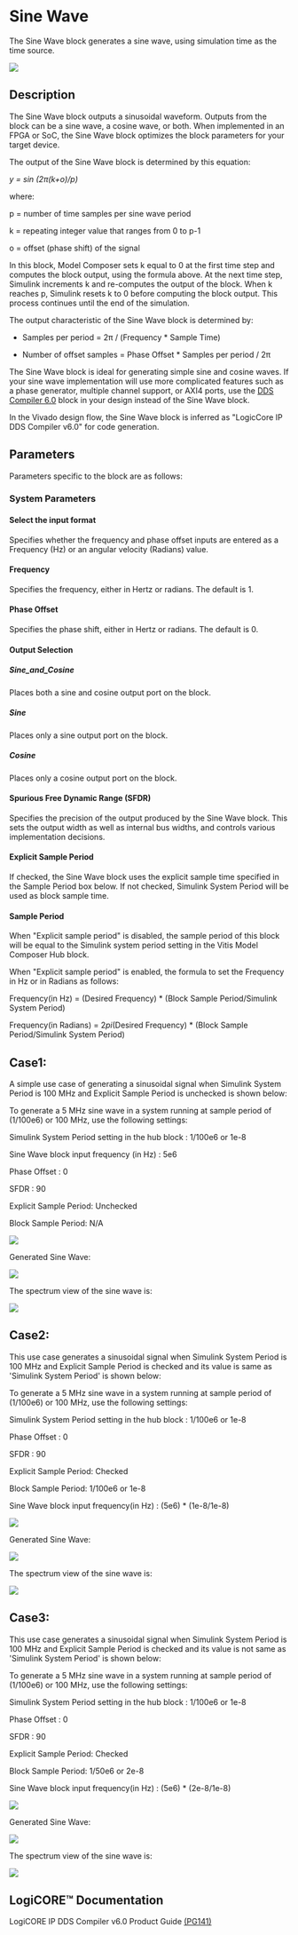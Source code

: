 # Sine Wave

The Sine Wave block generates a sine wave, using simulation time
as the time source.

![](./Images/block.png)

## Description

The Sine Wave block outputs a sinusoidal waveform. Outputs from
the block can be a sine wave, a cosine wave, or both. When implemented
in an FPGA or SoC, the Sine Wave block optimizes the block
parameters for your target device.

The output of the Sine Wave block is determined by this equation:

*y = sin (2π(k+o)/p)*

where:

p = number of time samples per sine wave period

k = repeating integer value that ranges from 0 to p-1

o = offset (phase shift) of the signal

In this block, Model Composer sets k equal to 0 at the first time step
and computes the block output, using the formula above. At the next time
step, Simulink increments k and re-computes the output of the block.
When k reaches p, Simulink resets k to 0 before computing the block
output. This process continues until the end of the simulation.

The output characteristic of the Sine Wave block is determined by:

* Samples per period = 2π / (Frequency \* Sample Time)

* Number of offset samples = Phase Offset \* Samples per period / 2π

The Sine Wave block is ideal for generating simple sine and cosine
waves. If your sine wave implementation will use more complicated
features such as a phase generator, multiple channel support, or AXI4
ports, use the [DDS Compiler 6.0](../../HDL/dds_compiler_v6_0/README.md) block in
your design instead of the Sine Wave block.

In the Vivado design flow, the Sine Wave block is inferred as "LogicCore
IP DDS Compiler v6.0" for code generation.

## Parameters

Parameters specific to the block are as follows:

### System Parameters  
#### Select the input format  
Specifies whether the frequency and phase offset inputs are entered as a
Frequency (Hz) or an angular velocity (Radians) value.

#### Frequency  
Specifies the frequency, either in Hertz or radians. The default is 1.

#### Phase Offset  
Specifies the phase shift, either in Hertz or radians. The default is 0.

#### Output Selection  
##### Sine_and_Cosine  
Places both a sine and cosine output port on the block.

##### Sine  
Places only a sine output port on the block.

##### Cosine  
Places only a cosine output port on the block.

#### Spurious Free Dynamic Range (SFDR)  
Specifies the precision of the output produced by the Sine Wave block.
This sets the output width as well as internal bus widths, and controls
various implementation decisions.

#### Explicit Sample Period  
If checked, the Sine Wave block uses the explicit sample time specified
in the Sample Period box below. If not checked, Simulink System 
Period will be used as block sample time.

#### Sample Period  

When "Explicit sample period" is disabled, the sample period of this block will be equal to the Simulink system period setting in the Vitis Model Composer Hub block.

When "Explicit sample period" is enabled, the formula to set the Frequency in Hz or in Radians as follows:

Frequency(in Hz) = (Desired Frequency) * (Block Sample Period/Simulink System Period)

Frequency(in Radians) = 2*pi*(Desired Frequency) * (Block Sample Period/Simulink System Period)

## Case1:

A simple use case of generating a sinusoidal signal when Simulink System Period 
is 100 MHz and Explicit Sample Period is unchecked is shown below:


To generate a 5 MHz sine wave in a system running
at sample period of (1/100e6) or 100 MHz, use the following settings:

Simulink System Period setting in the hub block : 1/100e6 or 1e-8

Sine Wave block input frequency (in Hz) : 5e6

Phase Offset : 0

SFDR : 90

Explicit Sample Period: Unchecked

Block Sample Period: N/A

![](./Images/case1_settings.png)


Generated Sine Wave:


![](./Images/Case1_Sine.png)


The spectrum view of the sine wave is:


![](./Images/case1_spectrum.png)


## Case2:

This use case generates a sinusoidal signal when Simulink System Period 
is 100 MHz and Explicit Sample Period is checked and its value is same as 'Simulink System Period' is shown below:


To generate a 5 MHz sine wave in a system running
at sample period of (1/100e6) or 100 MHz, use the following settings:

Simulink System Period setting in the hub block : 1/100e6 or 1e-8

Phase Offset : 0

SFDR : 90

Explicit Sample Period: Checked

Block Sample Period: 1/100e6 or 1e-8

Sine Wave block input frequency(in Hz) : (5e6) * (1e-8/1e-8)

![](./Images/case2_settings.png)


Generated Sine Wave:

![](./Images/Case2_Sine.png)


The spectrum view of the sine wave is:


![](./Images/case2_spectrum.png)


## Case3:

This use case generates a sinusoidal signal when Simulink System Period 
is 100 MHz and Explicit Sample Period is checked and its value is not same as 'Simulink System Period' is shown below:


To generate a 5 MHz sine wave in a system running
at sample period of (1/100e6) or 100 MHz, use the following settings:

Simulink System Period setting in the hub block : 1/100e6 or 1e-8

Phase Offset : 0

SFDR : 90

Explicit Sample Period: Checked

Block Sample Period: 1/50e6 or 2e-8

Sine Wave block input frequency(in Hz) : (5e6) * (2e-8/1e-8)

![](./Images/case3_settings.png)


Generated Sine Wave:

![](./Images/Case3_Sine.png)


The spectrum view of the sine wave is:


![](./Images/case3_spectrum.png)



## LogiCORE™ Documentation

LogiCORE IP DDS Compiler v6.0 Product
Guide [(PG141)](https://docs.xilinx.com/access/sources/ud/document?isLatest=true&url=pg141-dds-compiler&ft:locale=en-US)

